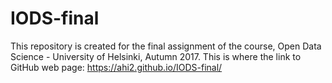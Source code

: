 # IODS-final
This repository is created for the final assignment of the course, Open Data Science - University of Helsinki, Autumn 2017. This is where the link to GitHub web page: https://ahi2.github.io/IODS-final/

